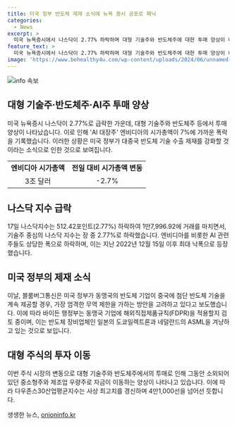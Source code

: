 ```yaml
---
title: 미국 정부 반도체 제재 소식에 뉴욕 증시 공포로 패닉
categories:
  - News
excerpt: >
  미국 뉴욕증시에서 나스닥이 2.77% 하락하며 대형 기술주와 반도체주에 대한 투매 양상이 나타났다. 엔비디아의 7% 급락으로 시가총액이 3조달러가 무너지기도 했다. 미국 정부의 중국 반도체 기술 수출 제재에 대한 우려로 인해 이러한 현상이 나타나고 있다. 블룸버그통신에 따르면 미국 정부는 동맹국 기업에 대한 엄격한 무역 제한 방안을 검토하고 있으며, 이로 인해 일본의 도쿄일렉트론과 네덜란드의 ASML의 주가도 하락했다. 반면 중소형주와 제조업 우량주는 이러한 상황을 피해 유입되는 모습이다. 다우존스30산업평균지수는 사상 최고치를 경신했으며 4만1,000선을 처음으로 돌파했다.
feature_text: >
  미국 뉴욕증시에서 나스닥이 2.77% 하락하며 대형 기술주와 반도체주에 대한 투매 양상이 나타났다. 엔비디아의 7% 급락으로 시가총액이 3조달러가 무너지기도 했다. 미국 정부의 중국 반도체 기술 수출 제재에 대한 우려로 인해 이러한 현상이 나타나고 있다. 블룸버그통신에 따르면 미국 정부는 동맹국 기업에 대한 엄격한 무역 제한 방안을 검토하고 있으며, 이로 인해 일본의 도쿄일렉트론과 네덜란드의 ASML의 주가도 하락했다. 반면 중소형주와 제조업 우량주는 이러한 상황을 피해 유입되는 모습이다. 다우존스30산업평균지수는 사상 최고치를 경신했으며 4만1,000선을 처음으로 돌파했다.
image: 'https://www.behealthy4u.com/wp-content/uploads/2024/06/unnamed-file.png'
---
```


<p><img src="https://www.behealthy4u.com/wp-content/uploads/2024/06/unnamed-file.png" alt="info 속보" /></p>

<h2 data-ke-size="size26">대형 기술주·반도체주·AI주 투매 양상</h2>

<p data-ke-size="size16">미국 뉴욕증시 나스닥이 2.77%로 급락한 가운데, 대형 기술주와 반도체주 등에서 투매 양상이 나타났습니다. 이로 인해 'AI 대장주' 엔비디아의 시가총액이 7%에 가까운 폭락을 기록했습니다. 이러한 상황은 미국 정부가 대중국 반도체 기술 수출 제재를 강화할 것이라는 소식으로 인한 것으로 보여집니다.</p>

<table>
    <tr>
        <td style="text-align: center; height: 17px;"><b>엔비디아 시가총액</b></td>
        <td style="text-align: center; height: 17px;"><b>전일 대비 시가총액 변동</b></td>
    </tr>
    <tr>
        <td style="text-align: center; height: 17px;">3조 달러</td>
        <td style="text-align: center; height: 17px;">-2.7%</td>
    </tr>
</table>

<h2 data-ke-size="size26">나스닥 지수 급락</h2>

<p data-ke-size="size16">17일 나스닥지수는 512.42포인트(2.77%) 하락하여 1만7,996.92에 거래를 마치면서, 기술주 중심의 나스닥 지수는 장 중 2.77%로 하락했습니다. 엔비디아를 비롯한 AI 관련주들도 상당한 폭으로 하락하며, 이는 지난 2022년 12월 15일 이후 최대 낙폭으로 등장했습니다.</p>

<h2 data-ke-size="size26">미국 정부의 제재 소식</h2>

<p data-ke-size="size16">이날, 블룸버그통신은 미국 정부가 동맹국의 반도체 기업이 중국에 첨단 반도체 기술을 계속 제공할 경우, 가장 엄격한 무역 제한을 가하는 방안을 고려하고 있다고 보도했습니다. 이에 따라 바이든 행정부는 동맹국 기업에 해외직접제품규칙(FDPR)을 적용할지 검토 중이며, 이는 반도체 장비업체인 일본의 도쿄일렉트론과 네덜란드의 ASML을 겨냥하고 있는 것으로 보입니다.</p>

<h2 data-ke-size="size26">대형 주식의 투자 이동</h2>

<p data-ke-size="size16">이번 주식 시장의 변동으로 대형 기술주와 반도체주에서의 투매로 인해 그동안 소외되어 있던 중소형주와 제조업 우량주로 자금이 이동하는 양상이 나타나고 있습니다. 이에 따라 다우존스30산업평균지수는 사상 최고치를 경신하며 4만1,000선을 넘어선 듯합니다.</p>
생생한 뉴스, <a href="https://onioninfo.kr" rel="dofollow">onioninfo.kr</a>


